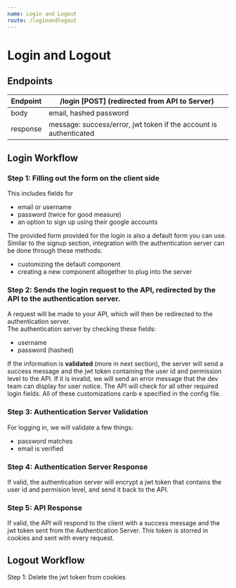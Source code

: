 ```yaml
---
name: Login and Logout
route: /loginandlogout
---
```


# Login and Logout

## Endpoints

| Endpoint | /login [POST] (redirected from API to Server)                     |
| -------- | ----------------------------------------------------------------- |
| body     | email, hashed password                                            |
| response | message: success/error, jwt token if the account is authenticated |

## Login Workflow

### Step 1: Filling out the form on the client side

This includes fields for

- email or username
- password (twice for good measure)
- an option to sign up using their google accounts<br />

The provided form provided for the login is also a default form you can use. Similar to the signup section, integration with the authentication server can be done through these methods:

- customizing the default component
- creating a new component altogether to plug into the server

### Step 2: Sends the login request to the API, redirected by the API to the authentication server.

A request will be made to your API, which will then be redirected to the authentication server. <br />
The authentication server by checking these fields:

- username
- password (hashed)

If the information is **validated** (more in next section), the server will send a success message and the jwt token containing the user id and permission level to the API.
If it is invalid, we will send an error message that the dev team can display for user notice.
The API will check for all other required login fields. All of these customizations canb e specified in the config file.

### Step 3: Authentication Server Validation

For logging in, we will validate a few things:

- password matches
- email is verified

### Step 4: Authentication Server Response

If valid, the authentication server will encrypt a jwt token that contains the user id and permision level, and send it back to the API.

### Step 5: API Response

If valid, the API will respond to the client with a success message and the jwt token sent from the Authentication Server. This token is storred in cookies and sent with every request.

## Logout Workflow

Step 1: Delete the jwt token from cookies
